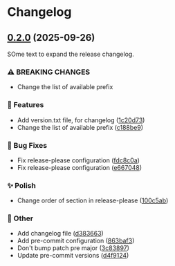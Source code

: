 # Changelog

## [0.2.0](https://github.com/narnaud/test/compare/v0.1.0...v0.2.0) (2025-09-26)

SOme text to expand the release changelog.

### ⚠ BREAKING CHANGES

* Change the list of available prefix

### 🚀 Features

* Add version.txt file, for changelog ([1c20d73](https://github.com/narnaud/test/commit/1c20d7373c5e7cbe7125d70f3f73ee7456ef94b8))
* Change the list of available prefix ([c188be9](https://github.com/narnaud/test/commit/c188be981ac982314671836e6a8b7b633c80ffe8))


### 🐞 Bug Fixes

* Fix release-please configuration ([fdc8c0a](https://github.com/narnaud/test/commit/fdc8c0a9e0bfdb973de08ff8fb9cfcd5c1ebc412))
* Fix release-please configuration ([e667048](https://github.com/narnaud/test/commit/e6670486e553f94deb3377ee8ed7c12d2c55d6dd))


### ✨ Polish

* Change order of section in release-please ([100c5ab](https://github.com/narnaud/test/commit/100c5abc8424614f593848ea3c03eada6f54e509))


### 🧰 Other

* Add changelog file ([d383663](https://github.com/narnaud/test/commit/d38366395fc1e121c017e1523edbd077896db36b))
* Add pre-commit configuration ([863baf3](https://github.com/narnaud/test/commit/863baf37aa0fa359d5f44bd30a50078c7ce87f3d))
* Don't bump patch pre major ([3c83897](https://github.com/narnaud/test/commit/3c83897c13ce492e57381bd23741f5e7bd5d7937))
* Update pre-commit versions ([d4f9124](https://github.com/narnaud/test/commit/d4f9124ac60ffa991f6bc5dfd326fb4058450ef3))
